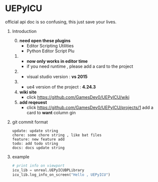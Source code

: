 # UEPyICU

official api doc is so confusing, this just save your lives.

1. Introduction

    0.  **need open these plugins**
        - Editor Scripting Utilities
        - Python Editor Script Plu
    1.  - **now only works in editor time**
        - if you need runtime , please add a card to the project
    2.  - visual studio version : **vs 2015**
    3.  - ue4 version of the project : **4.24.3**
    4.  **wiki site**
        - click https://github.com/GamesDev0/UEPyICU/wiki
    5.  **add reqeuest**
        - click https://github.com/GamesDev0/UEPyICU/projects/1 add a card to **want** column gin

2. git commit format

    ```
    update: update string
    chore: some chore string , like bat files
    feature: new feature add
    todo: add todo string
    docs: docs update string
    ```

3. example
    ```python
    # print info on viewport 
    icu_lib = unreal.UEPyICUBPLibrary
    icu_lib.log_info_on_screen("Hello , UEPyICU")
    ```

